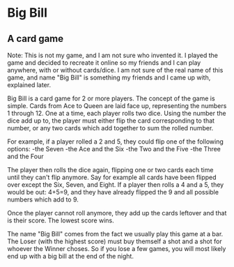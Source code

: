 # Big Bill
## A card game

Note: This is not my game, and I am not sure who invented it. I played the game and decided to recreate it online so my friends and I can play anywhere, with or without cards/dice. I am not sure of the real name of this game, and name "Big Bill" is something my friends and I came up with, explained later.

Big Bill is a card game for 2 or more players. The concept of the game is simple. Cards from Ace to Queen are laid face up, representing the numbers 1 through 12. One at a time, each player rolls two dice. Using the number the dice add up to, the player must either flip the card corresponding to that number, or any two cards which add together to sum the rolled number.

For example, if a player rolled a 2 and 5, they could flip one of the following options:
-the Seven
-the Ace and the Six
-the Two and the Five
-the Three and the Four

The player then rolls the dice again, flipping one or two cards each time until they can't flip anymore. Say for example all cards have been flipped over except the Six, Seven, and Eight. If a player then rolls a 4 and a 5, they would be out: 4+5=9, and they have already flipped the 9 and all possible numbers which add to 9.

Once the player cannot roll anymore, they add up the cards leftover and that is their score. The lowest score wins. 

The name "Big Bill" comes from the fact we usually play this game at a bar. The Loser (with the highest score) must buy themself a shot and a shot for whoever the Winner choses. So if you lose a few games, you will most likely end up with a big bill at the end of the night.
